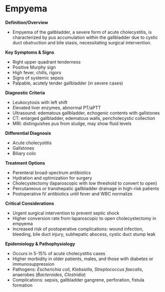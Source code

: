 # Empyema

**Definition/Overview**
- Empyema of the gallbladder, a severe form of acute cholecystitis, is characterized by pus accumulation within the gallbladder due to cystic duct obstruction and bile stasis, necessitating surgical intervention.

**Key Symptoms & Signs**
- Right upper quadrant tenderness
- Positive Murphy sign
- High fever, chills, rigors
- Signs of systemic sepsis
- Palpable, acutely tender gallbladder (in severe cases)

**Diagnostic Criteria**
- Leukocytosis with left shift
- Elevated liver enzymes, abnormal PT/aPTT
- Ultrasound: edematous gallbladder, echogenic contents with gallstones
- CT: enlarged gallbladder, edematous walls, pericholecystic collection
- MRI: distinguishes pus from sludge, may show fluid levels

**Differential Diagnosis**
- Acute cholecystitis
- Gallstones
- Biliary colic

**Treatment Options**
- Parenteral broad-spectrum antibiotics
- Hydration and optimization for surgery
- Cholecystectomy (laparoscopic with low threshold to convert to open)
- Percutaneous or transhepatic gallbladder drainage in high-risk patients
- Postoperative IV antibiotics until fever and WBC normalize

**Critical Considerations**
- Urgent surgical intervention to prevent septic shock
- Higher conversion rate from laparoscopic to open cholecystectomy in empyema
- Increased risk of postoperative complications: wound infection, bleeding, bile duct injury, subhepatic abscess, cystic duct stump leak

**Epidemiology & Pathophysiology**
- Occurs in 5-15% of acute cholecystitis cases
- Higher morbidity in older patients, males, and those with diabetes or immunosuppression
- Pathogens: _Escherichia coli_, _Klebsiella_, _Streptococcus faecalis_, anaerobes (_Bacteroides_, _Clostridia_)
- Complications: sepsis, gallbladder gangrene, perforation, fistula formation